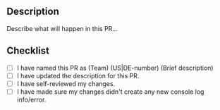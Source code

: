 ## Description
Describe what will happen in this PR...

## Checklist
- [ ] I have named this PR as (Team) (US|DE-number) (Brief description)
- [ ] I have updated the description for this PR.
- [ ] I have self-reviewed my changes.
- [ ] I have made sure my changes didn't create any new console log info/error.
